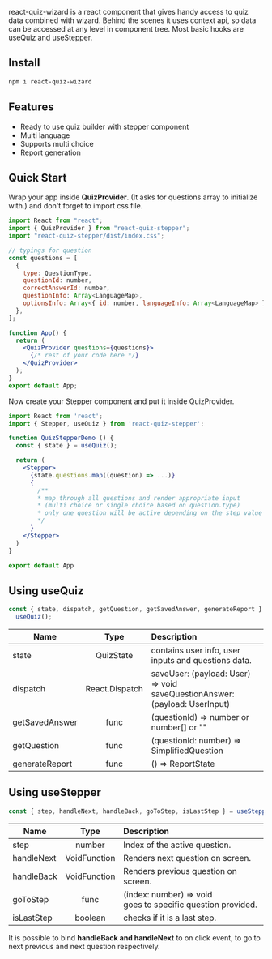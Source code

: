 react-quiz-wizard is a react component that gives handy access to quiz data
combined with wizard. Behind the scenes it uses context api, so data can be accessed
at any level in component tree. Most basic hooks are useQuiz and useStepper.

## Install

```sh
npm i react-quiz-wizard
```

## Features

<ul>
<li>Ready to use quiz builder with stepper component</li>
<li>Multi language</li>
<li>Supports multi choice</li>
<li>Report generation</li>
</ul>

## Quick Start

Wrap your app inside **QuizProvider**. (It asks for questions array to initialize with.)
and don't forget to import css file.

```jsx
import React from "react";
import { QuizProvider } from "react-quiz-stepper";
import "react-quiz-stepper/dist/index.css";

// typings for question
const questions = [
  {
    type: QuestionType,
    questionId: number,
    correctAnswerId: number,
    questionInfo: Array<LanguageMap>,
    optionsInfo: Array<{ id: number, languageInfo: Array<LanguageMap> }>,
  },
];

function App() {
  return (
    <QuizProvider questions={questions}>
      {/* rest of your code here */}
    </QuizProvider>
  );
}
export default App;
```

Now create your Stepper component and put it inside QuizProvider.

```jsx
import React from 'react';
import { Stepper, useQuiz } from 'react-quiz-stepper';

function QuizStepperDemo () {
  const { state } = useQuiz();

  return (
    <Stepper>
      {state.questions.map((question) => ...)}
      {
        /**
        * map through all questions and render appropriate input
        * (multi choice or single choice based on question.type)
        * only one question will be active depending on the step value
        */
      }
    </Stepper>
  )
}

export default App
```

## Using useQuiz

```js
const { state, dispatch, getQuestion, getSavedAnswer, generateReport } =
  useQuiz();
```

| Name           |            Type             | Description                                                                     |
| -------------- | :-------------------------: | :------------------------------------------------------------------------------ |
| state          |          QuizState          | contains user info, user inputs and questions data.                             |
| dispatch       | React.Dispatch<QuizActions> | saveUser: (payload: User) => void <br> saveQuestionAnswer: (payload: UserInput) |
| getSavedAnswer |            func             | (questionId) => number or number[] or ""                                        |
| getQuestion    |            func             | (questionId: number) => SimplifiedQuestion                                      |
| generateReport |            func             | () => ReportState                                                               |

## Using useStepper

```js
const { step, handleNext, handleBack, goToStep, isLastStep } = useStepper();
```

| Name       |     Type     | Description                                                      |
| ---------- | :----------: | :--------------------------------------------------------------- |
| step       |    number    | Index of the active question.                                    |
| handleNext | VoidFunction | Renders next question on screen.                                 |
| handleBack | VoidFunction | Renders previous question on screen.                             |
| goToStep   |     func     | (index: number) => void <br> goes to specific question provided. |
| isLastStep |   boolean    | checks if it is a last step.                                     |

It is possible to bind **handleBack and handleNext** to on click event, to go to next previous and next question respectively.
